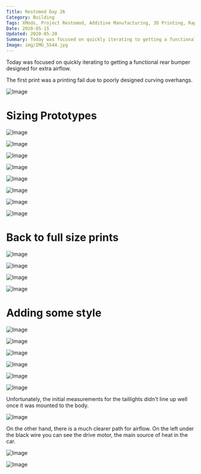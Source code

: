 ```yaml
---
Title: Restomod Day 26
Category: Building
Tags: XMods, Project Restomod, Additive Manufacturing, 3D Printing, Rapid Prototyping, Ford, Mustang
Date: 2020-05-15
Updated: 2020-05-20
Summary: Today was focused on quickly iterating to getting a functional rear bumper designed for extra airflow.
Image: img/IMG_5544.jpg
---
```


Today was focused on quickly iterating to getting a functional rear bumper designed for extra airflow.

The first print was a printing fail due to poorly designed curving overhangs.

![Image]({attach}/img/IMG_5544.jpg)

# Sizing Prototypes

![Image]({attach}/img/IMG_5545.jpg)

![Image]({attach}/img/IMG_5546.jpg)

![Image]({attach}/img/IMG_5547.jpg)

![Image]({attach}/img/IMG_5548.jpg)

![Image]({attach}/img/IMG_5550.jpg)

![Image]({attach}/img/IMG_5553.jpg)

![Image]({attach}/img/IMG_5554.jpg)

![Image]({attach}/img/IMG_5555.jpg)

# Back to full size prints

![Image]({attach}/img/IMG_5559.jpg)

![Image]({attach}/img/IMG_5556.jpg)

![Image]({attach}/img/IMG_5557.jpg)

![Image]({attach}/img/IMG_5561.jpg)

# Adding some style

![Image]({attach}/img/IMG_5563.jpg)

![Image]({attach}/img/IMG_5564.jpg)

![Image]({attach}/img/IMG_5565.jpg)

![Image]({attach}/img/IMG_5566.jpg)

![Image]({attach}/img/IMG_5568.jpg)

![Image]({attach}/img/IMG_5571.jpg)

Unfortunately, the initial measurements for the taillights didn't line up well once it was mounted to the body.

![Image]({attach}/img/IMG_5572.jpg)

On the other hand, there is a much clearer path for airflow. On the left under the black wire you can see the drive motor, the main source of heat in the car.

![Image]({attach}/img/IMG_5573.jpg)

![Image]({attach}/img/IMG_5575.jpg)

